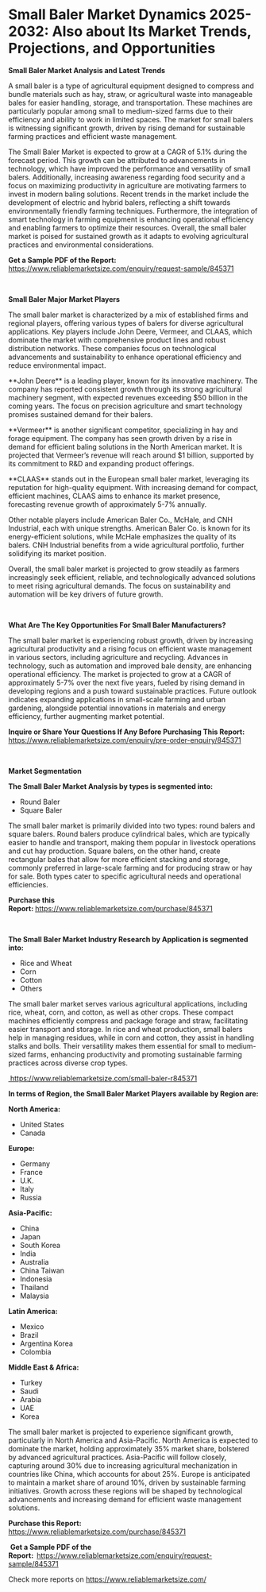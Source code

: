 <p><h1>Small Baler Market Dynamics 2025-2032: Also about Its Market Trends, Projections, and Opportunities</h1></p><p><strong>Small Baler Market Analysis and Latest Trends</strong></p>
<p><p>A small baler is a type of agricultural equipment designed to compress and bundle materials such as hay, straw, or agricultural waste into manageable bales for easier handling, storage, and transportation. These machines are particularly popular among small to medium-sized farms due to their efficiency and ability to work in limited spaces. The market for small balers is witnessing significant growth, driven by rising demand for sustainable farming practices and efficient waste management. </p><p>The Small Baler Market is expected to grow at a CAGR of 5.1% during the forecast period. This growth can be attributed to advancements in technology, which have improved the performance and versatility of small balers. Additionally, increasing awareness regarding food security and a focus on maximizing productivity in agriculture are motivating farmers to invest in modern baling solutions. Recent trends in the market include the development of electric and hybrid balers, reflecting a shift towards environmentally friendly farming techniques. Furthermore, the integration of smart technology in farming equipment is enhancing operational efficiency and enabling farmers to optimize their resources. Overall, the small baler market is poised for sustained growth as it adapts to evolving agricultural practices and environmental considerations.</p></p>
<p><strong>Get a Sample PDF of the Report:&nbsp;</strong> <a href="https://www.reliablemarketsize.com/enquiry/request-sample/845371?utm_campaign=3508&utm_medium=2&utm_source=Github&utm_content=ia&utm_term=09042025&utm_id=small-baler">https://www.reliablemarketsize.com/enquiry/request-sample/845371</a></p>
<p>&nbsp;</p>
<p><strong>Small Baler Major Market Players</strong></p>
<p><p>The small baler market is characterized by a mix of established firms and regional players, offering various types of balers for diverse agricultural applications. Key players include John Deere, Vermeer, and CLAAS, which dominate the market with comprehensive product lines and robust distribution networks. These companies focus on technological advancements and sustainability to enhance operational efficiency and reduce environmental impact.</p><p>**John Deere** is a leading player, known for its innovative machinery. The company has reported consistent growth through its strong agricultural machinery segment, with expected revenues exceeding $50 billion in the coming years. The focus on precision agriculture and smart technology promises sustained demand for their balers.</p><p>**Vermeer** is another significant competitor, specializing in hay and forage equipment. The company has seen growth driven by a rise in demand for efficient baling solutions in the North American market. It is projected that Vermeer’s revenue will reach around $1 billion, supported by its commitment to R&D and expanding product offerings.</p><p>**CLAAS** stands out in the European small baler market, leveraging its reputation for high-quality equipment. With increasing demand for compact, efficient machines, CLAAS aims to enhance its market presence, forecasting revenue growth of approximately 5-7% annually.</p><p>Other notable players include American Baler Co., McHale, and CNH Industrial, each with unique strengths. American Baler Co. is known for its energy-efficient solutions, while McHale emphasizes the quality of its balers. CNH Industrial benefits from a wide agricultural portfolio, further solidifying its market position.</p><p>Overall, the small baler market is projected to grow steadily as farmers increasingly seek efficient, reliable, and technologically advanced solutions to meet rising agricultural demands. The focus on sustainability and automation will be key drivers of future growth.</p></p>
<p>&nbsp;</p>
<p><strong>What Are The Key Opportunities For Small Baler Manufacturers?</strong></p>
<p><p>The small baler market is experiencing robust growth, driven by increasing agricultural productivity and a rising focus on efficient waste management in various sectors, including agriculture and recycling. Advances in technology, such as automation and improved bale density, are enhancing operational efficiency. The market is projected to grow at a CAGR of approximately 5-7% over the next five years, fueled by rising demand in developing regions and a push toward sustainable practices. Future outlook indicates expanding applications in small-scale farming and urban gardening, alongside potential innovations in materials and energy efficiency, further augmenting market potential.</p></p>
<p><strong>Inquire or Share Your Questions If Any Before Purchasing This Report:</strong> <a href="https://www.reliablemarketsize.com/enquiry/pre-order-enquiry/845371?utm_campaign=3508&utm_medium=2&utm_source=Github&utm_content=ia&utm_term=09042025&utm_id=small-baler">https://www.reliablemarketsize.com/enquiry/pre-order-enquiry/845371</a></p>
<p>&nbsp;</p>
<p><strong>Market Segmentation</strong></p>
<p><strong>The Small Baler Market Analysis by types is segmented into:</strong></p>
<p><ul><li>Round Baler</li><li>Square Baler</li></ul></p>
<p><p>The small baler market is primarily divided into two types: round balers and square balers. Round balers produce cylindrical bales, which are typically easier to handle and transport, making them popular in livestock operations and cut hay production. Square balers, on the other hand, create rectangular bales that allow for more efficient stacking and storage, commonly preferred in large-scale farming and for producing straw or hay for sale. Both types cater to specific agricultural needs and operational efficiencies.</p></p>
<p><strong>Purchase this Report:&nbsp;</strong><a href="https://www.reliablemarketsize.com/purchase/845371?utm_campaign=3508&utm_medium=2&utm_source=Github&utm_content=ia&utm_term=09042025&utm_id=small-baler">https://www.reliablemarketsize.com/purchase/845371</a></p>
<p>&nbsp;</p>
<p><strong>The Small Baler Market Industry Research by Application is segmented into:</strong></p>
<p><ul><li>Rice and Wheat</li><li>Corn</li><li>Cotton</li><li>Others</li></ul></p>
<p><p>The small baler market serves various agricultural applications, including rice, wheat, corn, and cotton, as well as other crops. These compact machines efficiently compress and package forage and straw, facilitating easier transport and storage. In rice and wheat production, small balers help in managing residues, while in corn and cotton, they assist in handling stalks and bolls. Their versatility makes them essential for small to medium-sized farms, enhancing productivity and promoting sustainable farming practices across diverse crop types.</p></p>
<p><a href="https://www.reliablemarketsize.com/small-baler-r845371?utm_campaign=3508&utm_medium=2&utm_source=Github&utm_content=ia&utm_term=09042025&utm_id=small-baler">&nbsp;https://www.reliablemarketsize.com/small-baler-r845371</a></p>
<p><strong>In terms of Region, the Small Baler Market Players available by Region are:</strong></p>
<p>
    <p> <strong> North America: </strong>
        <ul>
            <li>United States</li>
            <li>Canada</li>
        </ul>
        </p> 
    <p> <strong> Europe: </strong>
        <ul>
            <li>Germany</li>
            <li>France</li>
            <li>U.K.</li>
            <li>Italy</li>
            <li>Russia</li>
        </ul>
        </p> 
    <p> <strong> Asia-Pacific: </strong>
        <ul>
            <li>China</li>
            <li>Japan</li>
            <li>South Korea</li>
            <li>India</li>
            <li>Australia</li>
            <li>China Taiwan</li>
            <li>Indonesia</li>
            <li>Thailand</li>
            <li>Malaysia</li>
        </ul>
        </p> 
    <p> <strong> Latin America: </strong>
        <ul>
            <li>Mexico</li>
            <li>Brazil</li>
            <li>Argentina Korea</li>
            <li>Colombia</li>
        </ul>
        </p> 
    <p> <strong> Middle East & Africa: </strong>
        <ul>
            <li>Turkey</li>
            <li>Saudi</li>
            <li>Arabia</li>
            <li>UAE</li>
            <li>Korea</li>
        </ul>
    </p>
    </p>
<p><p>The small baler market is projected to experience significant growth, particularly in North America and Asia-Pacific. North America is expected to dominate the market, holding approximately 35% market share, bolstered by advanced agricultural practices. Asia-Pacific will follow closely, capturing around 30% due to increasing agricultural mechanization in countries like China, which accounts for about 25%. Europe is anticipated to maintain a market share of around 10%, driven by sustainable farming initiatives. Growth across these regions will be shaped by technological advancements and increasing demand for efficient waste management solutions.</p></p>
<p><strong>Purchase this Report: </strong><a href="https://www.reliablemarketsize.com/purchase/845371?utm_campaign=3508&utm_medium=2&utm_source=Github&utm_content=ia&utm_term=09042025&utm_id=small-baler">https://www.reliablemarketsize.com/purchase/845371</a></p>
<p>&nbsp;<strong>Get a Sample PDF of the Report:&nbsp;&nbsp;</strong><a href="https://www.reliablemarketsize.com/enquiry/request-sample/845371?utm_campaign=3508&utm_medium=2&utm_source=Github&utm_content=ia&utm_term=09042025&utm_id=small-baler">https://www.reliablemarketsize.com/enquiry/request-sample/845371</a></p>
<p><strong></strong></p>
<p>Check more reports on <a href="https://www.reliablemarketsize.com/?utm_campaign=3508&utm_medium=2&utm_source=Github&utm_content=ia&utm_term=09042025&utm_id=small-baler">https://www.reliablemarketsize.com/</a></p>